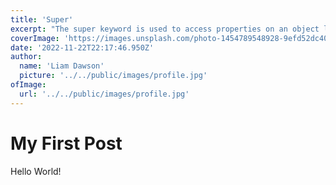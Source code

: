 ```yaml
---
title: 'Super'
excerpt: "The super keyword is used to access properties on an object literal or class's [[Prototype]], or invoke a superclass's constructor."
coverImage: 'https://images.unsplash.com/photo-1454789548928-9efd52dc4031?ixlib=rb-4.0.3&ixid=MnwxMjA3fDB8MHxwaG90by1wYWdlfHx8fGVufDB8fHx8&auto=format&fit=crop&w=1760&q=80'
date: '2022-11-22T22:17:46.950Z'
author:
  name: 'Liam Dawson'
  picture: '../../public/images/profile.jpg'
ofImage:
  url: '../../public/images/profile.jpg'
---
```


# My First Post

Hello World!
